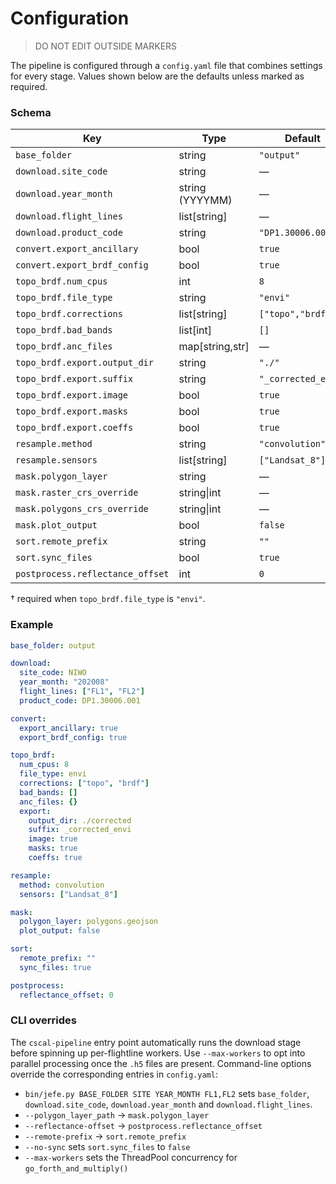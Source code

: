 # Configuration

> DO NOT EDIT OUTSIDE MARKERS
<!-- FILLME:START -->
The pipeline is configured through a `config.yaml` file that combines settings for every stage. Values shown below are the defaults unless marked as required.

### Schema

| Key                                   | Type            | Default                | Required |
|---------------------------------------|-----------------|------------------------|----------|
| `base_folder`                         | string          | `"output"`            | yes      |
| `download.site_code`                  | string          | —                      | yes      |
| `download.year_month`                 | string (YYYYMM) | —                      | yes      |
| `download.flight_lines`               | list[string]    | —                      | yes      |
| `download.product_code`               | string          | `"DP1.30006.001"`     | no       |
| `convert.export_ancillary`            | bool            | `true`                 | no       |
| `convert.export_brdf_config`          | bool            | `true`                 | no       |
| `topo_brdf.num_cpus`                  | int             | `8`                    | no       |
| `topo_brdf.file_type`                 | string          | `"envi"`              | no       |
| `topo_brdf.corrections`               | list[string]    | `["topo","brdf"]`    | no       |
| `topo_brdf.bad_bands`                 | list[int]       | `[]`                   | no       |
| `topo_brdf.anc_files`                 | map[string,str] | —                      | conditional† |
| `topo_brdf.export.output_dir`         | string          | `"./"`                | no       |
| `topo_brdf.export.suffix`             | string          | `"_corrected_envi"`   | no       |
| `topo_brdf.export.image`              | bool            | `true`                 | no       |
| `topo_brdf.export.masks`              | bool            | `true`                 | no       |
| `topo_brdf.export.coeffs`             | bool            | `true`                 | no       |
| `resample.method`                     | string          | `"convolution"`       | no       |
| `resample.sensors`                    | list[string]    | `["Landsat_8"]`       | no       |
| `mask.polygon_layer`                  | string          | —                      | no       |
| `mask.raster_crs_override`            | string\|int     | —                      | no       |
| `mask.polygons_crs_override`          | string\|int     | —                      | no       |
| `mask.plot_output`                    | bool            | `false`                | no       |
| `sort.remote_prefix`                  | string          | `""`                  | no       |
| `sort.sync_files`                     | bool            | `true`                 | no       |
| `postprocess.reflectance_offset`      | int             | `0`                    | no       |

† required when `topo_brdf.file_type` is `"envi"`.

### Example

```yaml
base_folder: output

download:
  site_code: NIWO
  year_month: "202008"
  flight_lines: ["FL1", "FL2"]
  product_code: DP1.30006.001

convert:
  export_ancillary: true
  export_brdf_config: true

topo_brdf:
  num_cpus: 8
  file_type: envi
  corrections: ["topo", "brdf"]
  bad_bands: []
  anc_files: {}
  export:
    output_dir: ./corrected
    suffix: _corrected_envi
    image: true
    masks: true
    coeffs: true

resample:
  method: convolution
  sensors: ["Landsat_8"]

mask:
  polygon_layer: polygons.geojson
  plot_output: false

sort:
  remote_prefix: ""
  sync_files: true

postprocess:
  reflectance_offset: 0
```

### CLI overrides

The `cscal-pipeline` entry point automatically runs the download stage before
spinning up per-flightline workers. Use `--max-workers` to opt into parallel
processing once the `.h5` files are present. Command-line options override the
corresponding entries in `config.yaml`:

- `bin/jefe.py BASE_FOLDER SITE YEAR_MONTH FL1,FL2` sets `base_folder`, `download.site_code`, `download.year_month` and `download.flight_lines`.
- `--polygon_layer_path` → `mask.polygon_layer`
- `--reflectance-offset` → `postprocess.reflectance_offset`
- `--remote-prefix` → `sort.remote_prefix`
- `--no-sync` sets `sort.sync_files` to `false`
- `--max-workers` sets the ThreadPool concurrency for `go_forth_and_multiply()`

<!-- FILLME:END -->

